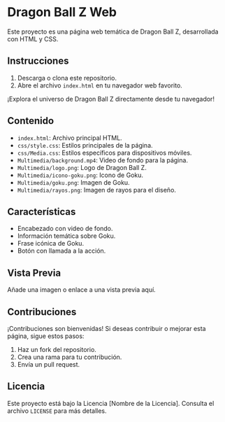 # Dragon Ball Z Web

Este proyecto es una página web temática de Dragon Ball Z, desarrollada con HTML y CSS.

## Instrucciones

1. Descarga o clona este repositorio.
2. Abre el archivo `index.html` en tu navegador web favorito.

¡Explora el universo de Dragon Ball Z directamente desde tu navegador!

## Contenido

- `index.html`: Archivo principal HTML.
- `css/style.css`: Estilos principales de la página.
- `css/Media.css`: Estilos específicos para dispositivos móviles.
- `Multimedia/background.mp4`: Video de fondo para la página.
- `Multimedia/logo.png`: Logo de Dragon Ball Z.
- `Multimedia/icono-goku.png`: Icono de Goku.
- `Multimedia/goku.png`: Imagen de Goku.
- `Multimedia/rayos.png`: Imagen de rayos para el diseño.

## Características

- Encabezado con video de fondo.
- Información temática sobre Goku.
- Frase icónica de Goku.
- Botón con llamada a la acción.

## Vista Previa

Añade una imagen o enlace a una vista previa aquí.

## Contribuciones

¡Contribuciones son bienvenidas! Si deseas contribuir o mejorar esta página, sigue estos pasos:

1. Haz un fork del repositorio.
2. Crea una rama para tu contribución.
3. Envía un pull request.

## Licencia

Este proyecto está bajo la Licencia [Nombre de la Licencia]. Consulta el archivo `LICENSE` para más detalles.
